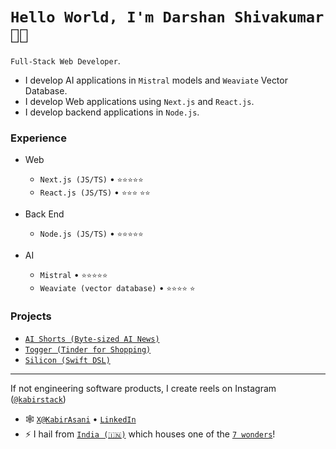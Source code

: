 <!--
**Darshan-s018/Darshan-s018** is a ✨ _special_ ✨ repository because its `README.md` (this file) appears on your GitHub profile.
-->
# `Hello World, I'm Darshan Shivakumar 👋🏽`

`Full-Stack Web Developer`. 
* I develop AI applications in `Mistral` models and `Weaviate` Vector Database.
* I develop Web applications using `Next.js` and `React.js`.
* I develop backend applications in `Node.js`.

### Experience

- Web
  - `Next.js (JS/TS)` • `⭐️⭐️⭐️⭐️⭐️`
  - `React.js (JS/TS)` • `⭐️⭐️⭐️` `⭐️⭐️`
 
- Back End
  - `Node.js (JS/TS)` • `⭐️⭐️⭐️⭐️⭐️`

- AI
  - `Mistral` • `⭐️⭐️⭐️⭐️⭐️`
  - `Weaviate (vector database)` • `⭐️⭐️⭐️⭐️` `⭐️`


### Projects
- [`AI Shorts (Byte-sized AI News)`](https://aishorts.club/)
- [`Togger (Tinder for Shopping)`](https://toggerclub.com)
- [`Silicon (Swift DSL)`](https://github.com/kabir-asani/Silicon)

---

If not engineering software products, I create reels on Instagram ([`@kabirstack`](https://instagram.com/kabirstack))

- 🕸 [`X@KabirAsani`](https://twitter.com/KabirAsani) • [`LinkedIn`](https://www.linkedin.com/in/kabirasani/)
- ⚡ I hail from [`India (🇮🇳)`](https://en.wikipedia.org/wiki/India) which houses one of the [`7 wonders`](https://en.wikipedia.org/wiki/Taj_Mahal)!

<!--
**Darshan-s018/Darshan-s018** is a ✨ _special_ ✨ repository because its `README.md` (this file) appears on your GitHub profile.

Here are some ideas to get you started:

- 🔭 I’m currently working on ...
- 🌱 I’m currently learning ...
- 👯 I’m looking to collaborate on ...
- 🤔 I’m looking for help with ...
- 💬 Ask me about ...
- 📫 How to reach me: ...
- 😄 Pronouns: ...
- ⚡ Fun fact: ...
-->
